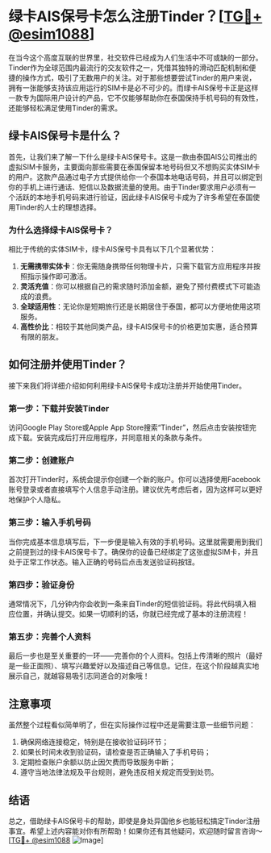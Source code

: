 # 绿卡AIS保号卡怎么注册Tinder？[[TG💪+ @esim1088](https://t.me/s/esim1088)]

在当今这个高度互联的世界里，社交软件已经成为人们生活中不可或缺的一部分。Tinder作为全球范围内最流行的交友软件之一，凭借其独特的滑动匹配机制和便捷的操作方式，吸引了无数用户的关注。对于那些想要尝试Tinder的用户来说，拥有一张能够支持该应用运行的SIM卡是必不可少的。而绿卡AIS保号卡正是这样一款专为国际用户设计的产品，它不仅能够帮助你在泰国保持手机号码的有效性，还能够轻松满足使用Tinder的需求。

## 绿卡AIS保号卡是什么？

首先，让我们来了解一下什么是绿卡AIS保号卡。这是一款由泰国AIS公司推出的虚拟SIM卡服务，主要面向那些需要在泰国保留本地号码但又不想购买实体SIM卡的用户。这款产品通过电子方式提供给你一个泰国本地电话号码，并且可以绑定到你的手机上进行通话、短信以及数据流量的使用。由于Tinder要求用户必须有一个活跃的本地手机号码来进行验证，因此绿卡AIS保号卡成为了许多希望在泰国使用Tinder的人士的理想选择。

### 为什么选择绿卡AIS保号卡？

相比于传统的实体SIM卡，绿卡AIS保号卡具有以下几个显著优势：

1. **无需携带实体卡**：你无需随身携带任何物理卡片，只需下载官方应用程序并按照指示操作即可激活。
2. **灵活充值**：你可以根据自己的需求随时添加金额，避免了预付费模式下可能造成的浪费。
3. **全球适用性**：无论你是短期旅行还是长期居住于泰国，都可以方便地使用这项服务。
4. **高性价比**：相较于其他同类产品，绿卡AIS保号卡的价格更加实惠，适合预算有限的朋友。

## 如何注册并使用Tinder？

接下来我们将详细介绍如何利用绿卡AIS保号卡成功注册并开始使用Tinder。

### 第一步：下载并安装Tinder

访问Google Play Store或Apple App Store搜索“Tinder”，然后点击安装按钮完成下载。安装完成后打开应用程序，并同意相关的条款与条件。

### 第二步：创建账户

首次打开Tinder时，系统会提示你创建一个新的账户。你可以选择使用Facebook账号登录或者直接填写个人信息手动注册。建议优先考虑后者，因为这样可以更好地保护个人隐私。

### 第三步：输入手机号码

当你完成基本信息填写后，下一步便是输入有效的手机号码。这里就需要用到我们之前提到过的绿卡AIS保号卡了。确保你的设备已经绑定了这张虚拟SIM卡，并且处于正常工作状态。输入正确的号码后点击发送验证码按钮。

### 第四步：验证身份

通常情况下，几分钟内你会收到一条来自Tinder的短信验证码。将此代码填入相应位置，并确认提交。如果一切顺利的话，你就已经完成了基本的注册流程！

### 第五步：完善个人资料

最后一步也是至关重要的一环——完善你的个人资料。包括上传清晰的照片（最好是一些正面照）、填写兴趣爱好以及描述自己等信息。记住，在这个阶段越真实地展示自己，就越容易吸引志同道合的对象哦！

## 注意事项

虽然整个过程看似简单明了，但在实际操作过程中还是需要注意一些细节问题：

1. 确保网络连接稳定，特别是在接收验证码环节；
2. 如果长时间未收到验证码，请检查是否正确输入了手机号码；
3. 定期检查账户余额以防止因欠费而导致服务中断；
4. 遵守当地法律法规及平台规则，避免违反相关规定而受到处罚。

## 结语

总之，借助绿卡AIS保号卡的帮助，即使是身处异国他乡也能轻松搞定Tinder注册事宜。希望上述内容能对你有所帮助！如果你还有其他疑问，欢迎随时留言咨询～[[TG💪+ @esim1088](https://t.me/s/esim1088) ![Image](https://i.postimg.cc/4NQfJmqS/Snipaste-2025-05-13-00-14-12.png)]
